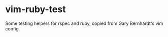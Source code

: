 vim-ruby-test
=============

Some testing helpers for rspec and ruby, copied from Gary Bernhardt's vim
config.
